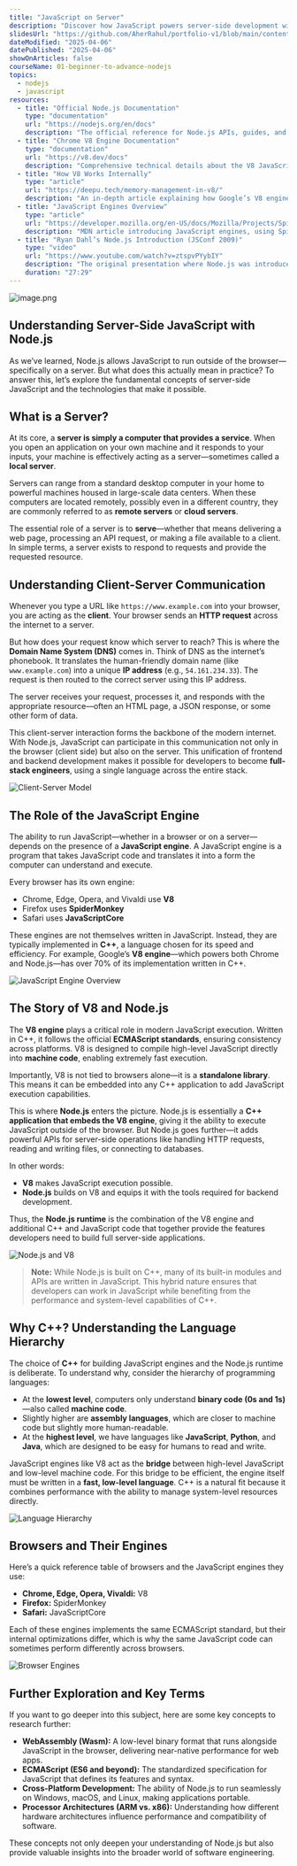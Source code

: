 ```yaml
---
title: "JavaScript on Server"
description: "Discover how JavaScript powers server-side development with Node.js, transforming the way web applications are built. Node.js is a fast, scalable runtime that enables asynchronous, event-driven programming, making it ideal for real-time applications like chat apps and streaming services. You'll also learn to build server-side applications from scratch, manage dependencies with npm, and use frameworks like Express.js."
slidesUrl: "https://github.com/AherRahul/portfolio-v1/blob/main/content/articles"
dateModified: "2025-04-06"
datePublished: "2025-04-06"
showOnArticles: false
courseName: 01-beginner-to-advance-nodejs
topics:
  - nodejs
  - javascript
resources:
  - title: "Official Node.js Documentation"
    type: "documentation"
    url: "https://nodejs.org/en/docs"
    description: "The official reference for Node.js APIs, guides, and usage examples."
  - title: "Chrome V8 Engine Documentation"
    type: "documentation"
    url: "https://v8.dev/docs"
    description: "Comprehensive technical details about the V8 JavaScript engine."
  - title: "How V8 Works Internally"
    type: "article"
    url: "https://deepu.tech/memory-management-in-v8/"
    description: "An in-depth article explaining how Google’s V8 engine executes and optimizes JavaScript."
  - title: "JavaScript Engines Overview"
    type: "article"
    url: "https://developer.mozilla.org/en-US/docs/Mozilla/Projects/SpiderMonkey/Introduction_to_the_SpiderMonkey_JavaScript_engine"
    description: "MDN article introducing JavaScript engines, using SpiderMonkey as an example."
  - title: "Ryan Dahl’s Node.js Introduction (JSConf 2009)"
    type: "video"
    url: "https://www.youtube.com/watch?v=ztspvPYybIY"
    description: "The original presentation where Node.js was introduced to the developer community."
    duration: "27:29"
---
```


![image.png](https://res.cloudinary.com/duojkrgue/image/upload/v1757930701/Portfolio/nodeJsCourse/2_zzsbpy.png)


## Understanding Server-Side JavaScript with Node.js

As we’ve learned, Node.js allows JavaScript to run outside of the browser—specifically on a server. But what does this actually mean in practice? To answer this, let’s explore the fundamental concepts of server-side JavaScript and the technologies that make it possible.


## What is a Server?

At its core, a **server is simply a computer that provides a service**. When you open an application on your own machine and it responds to your inputs, your machine is effectively acting as a server—sometimes called a **local server**.  

Servers can range from a standard desktop computer in your home to powerful machines housed in large-scale data centers. When these computers are located remotely, possibly even in a different country, they are commonly referred to as **remote servers** or **cloud servers**.  

The essential role of a server is to **serve**—whether that means delivering a web page, processing an API request, or making a file available to a client. In simple terms, a server exists to respond to requests and provide the requested resource.


## Understanding Client-Server Communication

Whenever you type a URL like `https://www.example.com` into your browser, you are acting as the **client**. Your browser sends an **HTTP request** across the internet to a server.  

But how does your request know which server to reach? This is where the **Domain Name System (DNS)** comes in. Think of DNS as the internet’s phonebook. It translates the human-friendly domain name (like `www.example.com`) into a unique **IP address** (e.g., `54.161.234.33`). The request is then routed to the correct server using this IP address.  

The server receives your request, processes it, and responds with the appropriate resource—often an HTML page, a JSON response, or some other form of data.  

This client-server interaction forms the backbone of the modern internet. With Node.js, JavaScript can participate in this communication not only in the browser (client side) but also on the server. This unification of frontend and backend development makes it possible for developers to become **full-stack engineers**, using a single language across the entire stack.

![Client-Server Model](https://i.ibb.co/brf7D7h/1.jpg)


## The Role of the JavaScript Engine

The ability to run JavaScript—whether in a browser or on a server—depends on the presence of a **JavaScript engine**. A JavaScript engine is a program that takes JavaScript code and translates it into a form the computer can understand and execute.  

Every browser has its own engine:  
- Chrome, Edge, Opera, and Vivaldi use **V8**  
- Firefox uses **SpiderMonkey**  
- Safari uses **JavaScriptCore**  

These engines are not themselves written in JavaScript. Instead, they are typically implemented in **C++**, a language chosen for its speed and efficiency. For example, Google’s **V8 engine**—which powers both Chrome and Node.js—has over 70% of its implementation written in C++.

![JavaScript Engine Overview](https://i.ibb.co/w7kyPnm/2.jpg)


## The Story of V8 and Node.js

The **V8 engine** plays a critical role in modern JavaScript execution. Written in C++, it follows the official **ECMAScript standards**, ensuring consistency across platforms. V8 is designed to compile high-level JavaScript directly into **machine code**, enabling extremely fast execution.  

Importantly, V8 is not tied to browsers alone—it is a **standalone library**. This means it can be embedded into any C++ application to add JavaScript execution capabilities.  

This is where **Node.js** enters the picture. Node.js is essentially a **C++ application that embeds the V8 engine**, giving it the ability to execute JavaScript outside of the browser. But Node.js goes further—it adds powerful APIs for server-side operations like handling HTTP requests, reading and writing files, or connecting to databases.  

In other words:  
- **V8** makes JavaScript execution possible.  
- **Node.js** builds on V8 and equips it with the tools required for backend development.  

Thus, the **Node.js runtime** is the combination of the V8 engine and additional C++ and JavaScript code that together provide the features developers need to build full server-side applications.

![Node.js and V8](https://i.ibb.co/J5M4TNX/4.jpg)

> **Note:** While Node.js is built on C++, many of its built-in modules and APIs are written in JavaScript. This hybrid nature ensures that developers can work in JavaScript while benefiting from the performance and system-level capabilities of C++.


## Why C++? Understanding the Language Hierarchy

The choice of **C++** for building JavaScript engines and the Node.js runtime is deliberate. To understand why, consider the hierarchy of programming languages:  

- At the **lowest level**, computers only understand **binary code (0s and 1s)**—also called **machine code**.  
- Slightly higher are **assembly languages**, which are closer to machine code but slightly more human-readable.  
- At the **highest level**, we have languages like **JavaScript**, **Python**, and **Java**, which are designed to be easy for humans to read and write.  

JavaScript engines like V8 act as the **bridge** between high-level JavaScript and low-level machine code. For this bridge to be efficient, the engine itself must be written in a **fast, low-level language**. C++ is a natural fit because it combines performance with the ability to manage system-level resources directly.

![Language Hierarchy](https://i.ibb.co/BCSK3VF/5.jpg)


## Browsers and Their Engines

Here’s a quick reference table of browsers and the JavaScript engines they use:

- **Chrome, Edge, Opera, Vivaldi:** V8  
- **Firefox:** SpiderMonkey  
- **Safari:** JavaScriptCore  

Each of these engines implements the same ECMAScript standard, but their internal optimizations differ, which is why the same JavaScript code can sometimes perform differently across browsers.

![Browser Engines](https://i.ibb.co/vLZWXVD/6.jpg)


## Further Exploration and Key Terms

If you want to go deeper into this subject, here are some key concepts to research further:

- **WebAssembly (Wasm):** A low-level binary format that runs alongside JavaScript in the browser, delivering near-native performance for web apps.  
- **ECMAScript (ES6 and beyond):** The standardized specification for JavaScript that defines its features and syntax.  
- **Cross-Platform Development:** The ability of Node.js to run seamlessly on Windows, macOS, and Linux, making applications portable.  
- **Processor Architectures (ARM vs. x86):** Understanding how different hardware architectures influence performance and compatibility of software.  

These concepts not only deepen your understanding of Node.js but also provide valuable insights into the broader world of software engineering.

